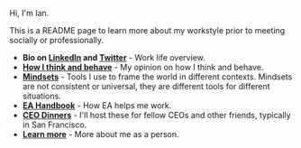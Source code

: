 Hi, I'm Ian. 

This is a README page to learn more about my workstyle prior to meeting socially or professionally. 

- **Bio on [LinkedIn](https://www.linkedin.com/in/iantien/) and [Twitter](https://twitter.com/iantien)** - Work life overview.
- **[How I think and behave](how_i_think)** - My opinion on how I think and behave.
- **[Mindsets](mindsets)** - Tools I use to frame the world in different contexts. Mindsets are not consistent or universal, they are different tools for different situations. 
- **[EA Handbook](calendar)** - How EA helps me work. 
- **[CEO Dinners](ceo_dinners)** - I'll host these for fellow CEOs and other friends, typically in San Francisco. 
- **[Learn more](more)** - More about me as a person. 
